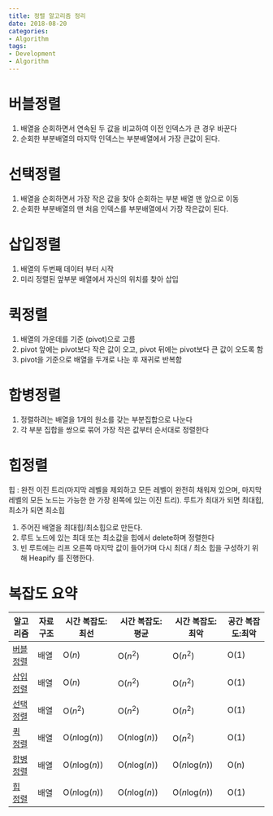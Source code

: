 ```yaml
---
title: 정렬 알고리즘 정리
date: 2018-08-20
categories:
- Algorithm
tags:
- Development
- Algorithm
---
```


# 버블정렬

1. 배열을 순회하면서 연속된 두 값을 비교하여 이전 인덱스가 큰 경우 바꾼다
2. 순회한 부분배열의 마지막 인덱스는 부분배열에서 가장 큰값이 된다.

# 선택정렬

1. 배열을 순회하면서 가장 작은 값을 찾아 순회하는 부분 배열 맨 앞으로 이동
2. 순회한 부분배열의 맨 처음 인덱스를 부분배열에서 가장 작은값이 된다.

# 삽입정렬

1. 배열의 두번째 데이터 부터 시작
2. 미리 정렬된 앞부분 배열에서 자신의 위치를 찾아 삽입

# 퀵정렬

1. 배열의 가운데를 기준 (pivot)으로 고름
2. pivot 앞에는 pivot보다 작은 값이 오고, pivot 뒤에는 pivot보다 큰 값이 오도록 함
3. pivot을 기준으로 배열을 두개로 나눈 후 재귀로 반복함

# 합병정렬

1. 정렬하려는 배열을 1개의 원소를 갖는 부분집합으로 나눈다
2. 각 부분 집합을 쌍으로 묶어 가장 작은 값부터 순서대로 정렬한다

# 힙정렬

힙 : 완전 이진 트리(마지막 레벨을 제외하고 모든 레벨이 완전히 채워져 있으며, 마지막 레벨의 모든 노드는 가능한 한 가장 왼쪽에 있는 이진 트리). 루트가 최대가 되면 최대힙, 최소가 되면 최소힙

1. 주어진 배열을 최대힙/최소힙으로 만든다.
2. 루트 노드에 있는 최대 또는 최소값을 힙에서 delete하며 정렬한다
3. 빈 루트에는 리프 오른쪽 마지막 값이 들어가며 다시 최대 / 최소 힙을 구성하기 위해 Heapify 를 진행한다.



# 복잡도 요약

| 알고리즘                                                     | 자료 구조 | 시간 복잡도:최선   | 시간 복잡도:평균   | 시간 복잡도:최악   | 공간 복잡도:최악 |
| ------------------------------------------------------------ | --------- | ------------------ | ------------------ | ------------------ | ---------------- |
| [버블 정렬](https://ko.wikipedia.org/wiki/%EB%B2%84%EB%B8%94_%EC%A0%95%EB%A0%AC) | 배열      | O(*n*)             | O(*n*<sup>2</sup>) | O(*n*<sup>2</sup>) | O(1)             |
| [삽입 정렬](https://ko.wikipedia.org/wiki/%EC%82%BD%EC%9E%85_%EC%A0%95%EB%A0%AC) | 배열      | O(*n*)             | O(*n*<sup>2</sup>) | O(*n*<sup>2</sup>) | O(1)             |
| [선택 정렬](https://ko.wikipedia.org/wiki/%EC%84%A0%ED%83%9D_%EC%A0%95%EB%A0%AC) | 배열      | O(*n*<sup>2</sup>) | O(*n*<sup>2</sup>) | O(*n*<sup>2</sup>) | O(1)             |
| [퀵 정렬](https://ko.wikipedia.org/wiki/%ED%80%B5_%EC%A0%95%EB%A0%AC) | 배열      | O(*n*log(*n*))     | O(*n*log(*n*))     | O(*n*<sup>2</sup>) | O(1)             |
| [합병 정렬](https://ko.wikipedia.org/wiki/%ED%95%A9%EB%B3%91_%EC%A0%95%EB%A0%AC) | 배열      | O(*n*log(*n*))     | O(*n*log(*n*))     | O(*n*log(*n*))     | O(n)             |
| [힙 정렬](https://ko.wikipedia.org/wiki/%ED%9E%99_%EC%A0%95%EB%A0%AC) | 배열      | O(*n*log(*n*))     | O(*n*log(*n*))     | O(*n*log(*n*))     | O(1)             |

